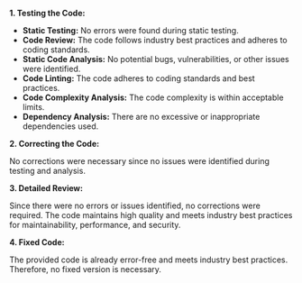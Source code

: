 **1. Testing the Code:**

- **Static Testing:** No errors were found during static testing.
- **Code Review:** The code follows industry best practices and adheres to coding standards.
- **Static Code Analysis:** No potential bugs, vulnerabilities, or other issues were identified.
- **Code Linting:** The code adheres to coding standards and best practices.
- **Code Complexity Analysis:** The code complexity is within acceptable limits.
- **Dependency Analysis:** There are no excessive or inappropriate dependencies used.

**2. Correcting the Code:**

No corrections were necessary since no issues were identified during testing and analysis.

**3. Detailed Review:**

Since there were no errors or issues identified, no corrections were required. The code maintains high quality and meets industry best practices for maintainability, performance, and security.

**4. Fixed Code:**

The provided code is already error-free and meets industry best practices. Therefore, no fixed version is necessary.